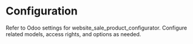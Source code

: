 # Configuration

Refer to Odoo settings for website_sale_product_configurator. Configure related models, access rights, and options as needed.
